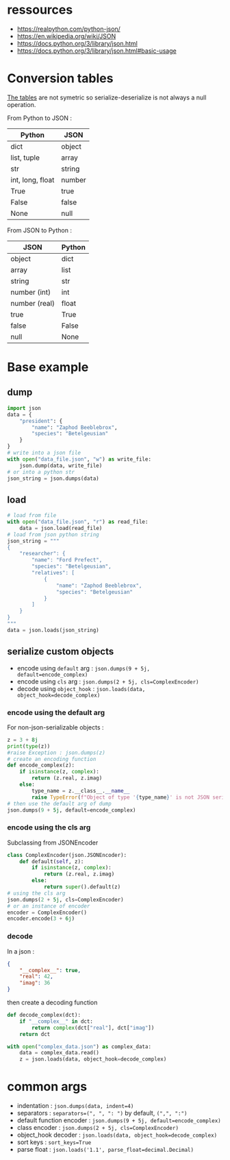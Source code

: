 # ressources

 - https://realpython.com/python-json/
 - https://en.wikipedia.org/wiki/JSON
 - https://docs.python.org/3/library/json.html
 - https://docs.python.org/3/library/json.html#basic-usage
 

# Conversion tables

[The tables](https://docs.python.org/3/library/json.html#py-to-json-table) are not symetric so serialize-deserialize is not always a null operation.

From Python to JSON : 

|      Python    |  JSON  |
|----------------|--------|
|dict 	         | object |
|list, tuple 	 | array  |
|str 	         | string |
|int, long, float| number |
|True 	         | true   |
|False 	         | false  |
|None 	         | null   |

From JSON to Python : 

|    JSON        | Python |
|----------------|--------|
| object 	     | dict   |
| array 	     | list   |
| string 	     | str    |
| number (int)   | int    |
| number (real)  | float  |
| true           | True   |
| false 	     | False  |
| null 	         | None   |


# Base example 

## dump 
```python
import json
data = {
    "president": {
        "name": "Zaphod Beeblebrox",
        "species": "Betelgeusian"
    }
}
# write into a json file
with open("data_file.json", "w") as write_file:
    json.dump(data, write_file)
# or into a python str
json_string = json.dumps(data)
```

## load
```python
# load from file
with open("data_file.json", "r") as read_file:
    data = json.load(read_file)
# load from json python string
json_string = """
{
    "researcher": {
        "name": "Ford Prefect",
        "species": "Betelgeusian",
        "relatives": [
            {
                "name": "Zaphod Beeblebrox",
                "species": "Betelgeusian"
            }
        ]
    }
}
"""
data = json.loads(json_string)
```

## serialize custom objects

 - encode using `default` arg : `json.dumps(9 + 5j, default=encode_complex)`
 - encode using `cls` arg : `json.dumps(2 + 5j, cls=ComplexEncoder)`
 - decode using `object_hook` : `json.loads(data, object_hook=decode_complex)`


### encode using the default arg

For non-json-serializable objects : 

```python
z = 3 + 8j
print(type(z))
#raise Exception : json.dumps(z)
# create an encoding function
def encode_complex(z):
    if isinstance(z, complex):
        return (z.real, z.imag)
    else:
        type_name = z.__class__.__name__
        raise TypeError(f"Object of type '{type_name}' is not JSON serializable")
# then use the default arg of dump
json.dumps(9 + 5j, default=encode_complex)
```

### encode using the cls arg

Subclassing from JSONEncoder

```python
class ComplexEncoder(json.JSONEncoder):
    def default(self, z):
        if isinstance(z, complex):
            return (z.real, z.imag)
        else:
            return super().default(z)
# using the cls arg
json.dumps(2 + 5j, cls=ComplexEncoder)
# or an instance of encoder
encoder = ComplexEncoder()
encoder.encode(3 + 6j)
```

### decode

In a json : 
```json
{
    "__complex__": true,
    "real": 42,
    "imag": 36
}
```

then create a decoding function

```python
def decode_complex(dct):
    if "__complex__" in dct:
        return complex(dct["real"], dct["imag"])
    return dct

with open("complex_data.json") as complex_data:
    data = complex_data.read()
    z = json.loads(data, object_hook=decode_complex)
```


# common args

 - indentation : `json.dumps(data, indent=4)`
 - separators : `separators=(", ", ": ")` by default, `(",", ":")`
 - default function encoder : `json.dumps(9 + 5j, default=encode_complex)`
 - class encoder : `json.dumps(2 + 5j, cls=ComplexEncoder)`
 - object_hook decoder : `json.loads(data, object_hook=decode_complex)`
 - sort keys : `sort_keys=True`
 - parse float : `json.loads('1.1', parse_float=decimal.Decimal)`